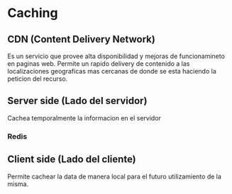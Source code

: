 # Caching

## CDN (Content Delivery Network)

Es un servicio que provee alta disponibilidad y mejoras de funcionamineto en paginas web. Permite un rapido delivery de contenido a las localizaciones geograficas mas cercanas de donde se esta haciendo la peticion del recurso.

## Server side (Lado del servidor)

Cachea temporalmente la informacion en el servidor

### Redis

## Client side (Lado del cliente)

Permite cachear la data de manera local para el futuro utilizamiento de la misma.
